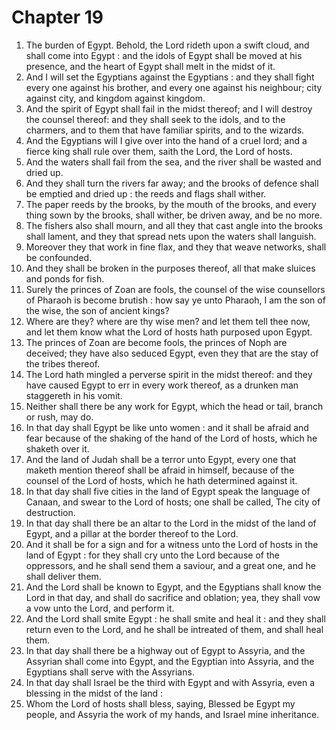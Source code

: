 # Chapter 19

1. The burden of Egypt. Behold, the Lord rideth upon a swift cloud, and shall come into Egypt : and the idols of Egypt shall be moved at his presence, and the heart of Egypt shall melt in the midst of it.
2. And I will set the Egyptians against the Egyptians : and they shall fight every one against his brother, and every one against his neighbour; city against city, and kingdom against kingdom.
3. And the spirit of Egypt shall fail in the midst thereof; and I will destroy the counsel thereof: and they shall seek to the idols, and to the charmers, and to them that have familiar spirits, and to the wizards.
4. And the Egyptians will I give over into the hand of a cruel lord; and a fierce king shall rule over them, saith the Lord, the Lord of hosts.
5. And the waters shall fail from the sea, and the river shall be wasted and dried up.
6. And they shall turn the rivers far away; and the brooks of defence shall be emptied and dried up : the reeds and flags shall wither.
7. The paper reeds by the brooks, by the mouth of the brooks, and every thing sown by the brooks, shall wither, be driven away, and be no more.
8. The fishers also shall mourn, and all they that cast angle into the brooks shall lament, and they that spread nets upon the waters shall languish.
9. Moreover they that work in fine flax, and they that weave networks, shall be confounded.
10. And they shall be broken in the purposes thereof, all that make sluices and ponds for fish.
11. Surely the princes of Zoan are fools, the counsel of the wise counsellors of Pharaoh is become brutish : how say ye unto Pharaoh, I am the son of the wise, the son of ancient kings?
12. Where are they? where are thy wise men? and let them tell thee now, and let them know what the Lord of hosts hath purposed upon Egypt.
13. The princes of Zoan are become fools, the princes of Noph are deceived; they have also seduced Egypt, even they that are the stay of the tribes thereof.
14. The Lord hath mingled a perverse spirit in the midst thereof: and they have caused Egypt to err in every work thereof, as a drunken man staggereth in his vomit.
15. Neither shall there be any work for Egypt, which the head or tail, branch or rush, may do.
16. In that day shall Egypt be like unto women : and it shall be afraid and fear because of the shaking of the hand of the Lord of hosts, which he shaketh over it.
17. And the land of Judah shall be a terror unto Egypt, every one that maketh mention thereof shall be afraid in himself, because of the counsel of the Lord of hosts, which he hath determined against it.
18. In that day shall five cities in the land of Egypt speak the language of Canaan, and swear to the Lord of hosts; one shall be called, The city of destruction.
19. In that day shall there be an altar to the Lord in the midst of the land of Egypt, and a pillar at the border thereof to the Lord.
20. And it shall be for a sign and for a witness unto the Lord of hosts in the land of Egypt : for they shall cry unto the Lord because of the oppressors, and he shall send them a saviour, and a great one, and he shall deliver them.
21. And the Lord shall be known to Egypt, and the Egyptians shall know the Lord in that day, and shall do sacrifice and oblation; yea, they shall vow a vow unto the Lord, and perform it.
22. And the Lord shall smite Egypt : he shall smite and heal it : and they shall return even to the Lord, and he shall be intreated of them, and shall heal them.
23. In that day shall there be a highway out of Egypt to Assyria, and the Assyrian shall come into Egypt, and the Egyptian into Assyria, and the Egyptians shall serve with the Assyrians.
24. In that day shall Israel be the third with Egypt and with Assyria, even a blessing in the midst of the land :
25. Whom the Lord of hosts shall bless, saying, Blessed be Egypt my people, and Assyria the work of my hands, and Israel mine inheritance.

